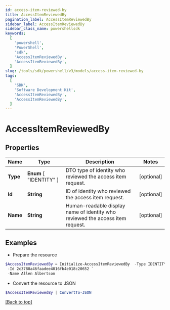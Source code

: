 ```yaml
---
id: access-item-reviewed-by
title: AccessItemReviewedBy
pagination_label: AccessItemReviewedBy
sidebar_label: AccessItemReviewedBy
sidebar_class_name: powershellsdk
keywords:
  [
    'powershell',
    'PowerShell',
    'sdk',
    'AccessItemReviewedBy',
    'AccessItemReviewedBy',
  ]
slug: /tools/sdk/powershell/v3/models/access-item-reviewed-by
tags:
  [
    'SDK',
    'Software Development Kit',
    'AccessItemReviewedBy',
    'AccessItemReviewedBy',
  ]
---
```


# AccessItemReviewedBy

## Properties

| Name | Type | Description | Notes |
| --- | --- | --- | --- |
| **Type** | **Enum** [ "IDENTITY" ] | DTO type of identity who reviewed the access item request. | [optional] |
| **Id** | **String** | ID of identity who reviewed the access item request. | [optional] |
| **Name** | **String** | Human-readable display name of identity who reviewed the access item request. | [optional] |

## Examples

- Prepare the resource

```powershell
$AccessItemReviewedBy = Initialize-AccessItemReviewedBy  -Type IDENTITY `
 -Id 2c3780a46faadee4016fb4e018c20652 `
 -Name Allen Albertson
```

- Convert the resource to JSON

```powershell
$AccessItemReviewedBy | ConvertTo-JSON
```

[[Back to top]](#)
